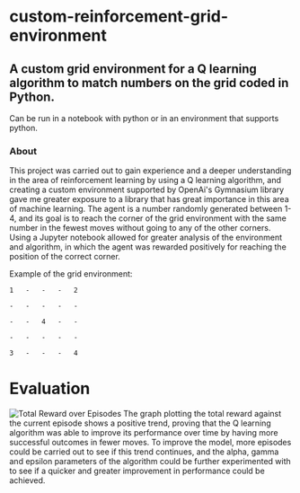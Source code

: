 # custom-reinforcement-grid-environment
## A custom grid environment for a Q learning algorithm to match numbers on the grid coded in Python.
Can be run in  a notebook with python or in an environment that supports python.
### About
This project was carried out to gain experience and a deeper understanding in the area of reinforcement learning by using a Q learning algorithm, and creating a custom environment supported by OpenAi's Gymnasium library gave me greater exposure to a library that has great importance in this area of machine learning. The agent is a number randomly generated between 1-4, and its goal is to reach the corner of the grid environment with the same number in the fewest moves without going to any of the other corners.  Using a Jupyter notebook allowed for greater analysis of the environment and algorithm, in which the agent was rewarded positively for reaching the position of the correct corner.

Example of the grid environment:
```
1	-	-	-	2	

-	-	-	-	-	

-	-	4	-	-	

-	-	-	-	-	

3	-	-	-	4	
```
# Evaluation
![Total Reward over Episodes](https://github.com/user-attachments/assets/855561ec-8e3b-4265-b697-60d6badd5083)
The graph plotting the total reward against the current episode shows a positive trend, proving that the Q learning algorithm was able to improve its performance over time by having more successful outcomes in fewer moves. To improve the model, more episodes could be carried out to see if this trend continues, and the alpha, gamma and epsilon parameters of the algorithm could be further experimented with to see if a quicker and greater improvement in performance could be achieved.

